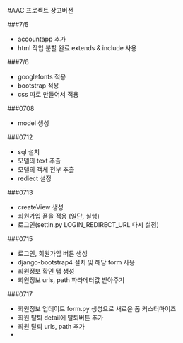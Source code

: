 #AAC 프로젝트 장고버전

###7/5
- accountapp 추가
- html 작업 분할 완료 extends & include 사용

###7/6
- googlefonts 적용
- bootstrap 적용
- css 따로 만들어서 적용

###0708
- model 생성

###0712
- sql 설치
- 모델의 text 추출
- 모델의 객체 전부 추출
- rediect 설정

###0713
- createView 생성
- 회원가입 폼을 적용 (일단, 실행)
- 로그인(settin.py LOGIN_REDIRECT_URL 다시 설정)

###0715
- 로그인, 회원가입 버튼 생성
- django-bootstrap4 설치 및 해당 form 사용 
- 회원정보 확인 탭 생성
- 회원정보 urls, path 파라메터값 받아주기

###0717
- 회원정보 업데이트 form.py 생성으로 새로운 폼 커스터마이즈
- 회원 탈퇴 detail에 탈퇴버튼 추가
- 회원 탈퇴 urls, path 추가
- 